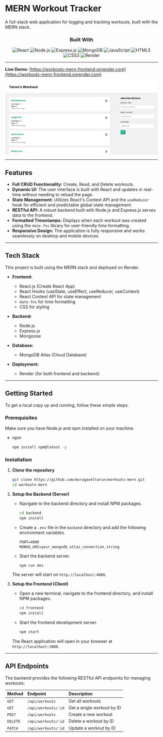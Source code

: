 
<div align="left">
  <h1 align="left">MERN Workout Tracker</h1>
  <p align="left">
    A full-stack web application for logging and tracking workouts, built with the MERN stack.
  </p>
</div>

<div align="center">
  <h3>Built With</h3>
  <p>
    <img src="https://img.shields.io/badge/React-20232A?style=for-the-badge&logo=react&logoColor=61DAFB" alt="React"/>
    <img src="https://img.shields.io/badge/Node.js-339933?style=for-the-badge&logo=nodedotjs&logoColor=white" alt="Node.js"/>
    <img src="https://img.shields.io/badge/Express.js-000000?style=for-the-badge&logo=express&logoColor=white" alt="Express.js"/>
    <img src="https://img.shields.io/badge/MongoDB-4EA94B?style=for-the-badge&logo=mongodb&logoColor=white" alt="MongoDB"/>
    <img src="https://img.shields.io/badge/JavaScript-F7DF1E?style=for-the-badge&logo=javascript&logoColor=black" alt="JavaScript"/>
    <img src="https://img.shields.io/badge/HTML5-E34F26?style=for-the-badge&logo=html5&logoColor=white" alt="HTML5"/>
    <img src="https://img.shields.io/badge/CSS3-1572B6?style=for-the-badge&logo=css3&logoColor=white" alt="CSS3"/>
    <img src="https://img.shields.io/badge/Render-46E3B7?style=for-the-badge&logo=render&logoColor=white" alt="Render"/>
  </p>
</div>

---

**Live Demo:** [https://workouts-mern-frontend.onrender.com](https://workouts-mern-frontend.onrender.com)

<div align="center">

![Workout Tracker Screenshot](./my_workouts.png)

</div>

---

## Features

* **Full CRUD Functionality:** Create, Read, and Delete workouts.
* **Dynamic UI:** The user interface is built with React and updates in real-time without needing to reload the page.
* **State Management:** Utilizes React's Context API and the `useReducer` hook for efficient and predictable global state management.
* **RESTful API:** A robust backend built with Node.js and Express.js serves data to the frontend.
* **Formatted Timestamps:** Displays when each workout was created using the `date-fns` library for user-friendly time formatting.
* **Responsive Design:** The application is fully responsive and works seamlessly on desktop and mobile devices.

---

## Tech Stack

This project is built using the MERN stack and deployed on Render.

* **Frontend:**
    * React.js (Create React App)
    * React Hooks (useState, useEffect, useReducer, useContext)
    * React Context API for state management
    * `date-fns` for time formatting
    * CSS for styling

* **Backend:**
    * Node.js
    * Express.js
    * Mongoose

* **Database:**
    * MongoDB Atlas (Cloud Database)

* **Deployment:**
    * Render (for both frontend and backend)

---

## Getting Started

To get a local copy up and running, follow these simple steps.

### Prerequisites

Make sure you have Node.js and npm installed on your machine.
* npm
    ```sh
    npm install npm@latest -g
    ```

### Installation

1.  **Clone the repository**
    ```sh
    git clone https://github.com/murugaveltarun/workouts-mern.git
    cd workouts-mern
    ```

2.  **Setup the Backend (Server)**
    * Navigate to the backend directory and install NPM packages.
        ```sh
        cd backend
        npm install
        ```
    * Create a `.env` file in the `backend` directory and add the following environment variables.
        ```
        PORT=4000
        MONGO_URI=your_mongodb_atlas_connection_string
        ```
    * Start the backend server.
        ```sh
        npm run dev
        ```
    The server will start on `http://localhost:4000`.

3.  **Setup the Frontend (Client)**
    * Open a new terminal, navigate to the frontend directory, and install NPM packages.
        ```sh
        cd frontend
        npm install
        ```
    * Start the frontend development server.
        ```sh
        npm start
        ```
    The React application will open in your browser at `http://localhost:3000`.

---

## API Endpoints

The backend provides the following RESTful API endpoints for managing workouts:

| Method | Endpoint             | Description                  |
| :----- | :------------------- | :--------------------------- |
| `GET`    | `/api/workouts`      | Get all workouts             |
| `GET`    | `/api/workouts/:id`  | Get a single workout by ID   |
| `POST`   | `/api/workouts`      | Create a new workout         |
| `DELETE` | `/api/workouts/:id`  | Delete a workout by ID       |
| `PATCH`  | `/api/workouts/:id`  | Update a workout by ID       |
